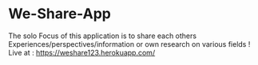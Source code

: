 # We-Share-App
The solo Focus of this application is to share each others Experiences/perspectives/information or own research on various fields !
Live at : https://weshare123.herokuapp.com/
